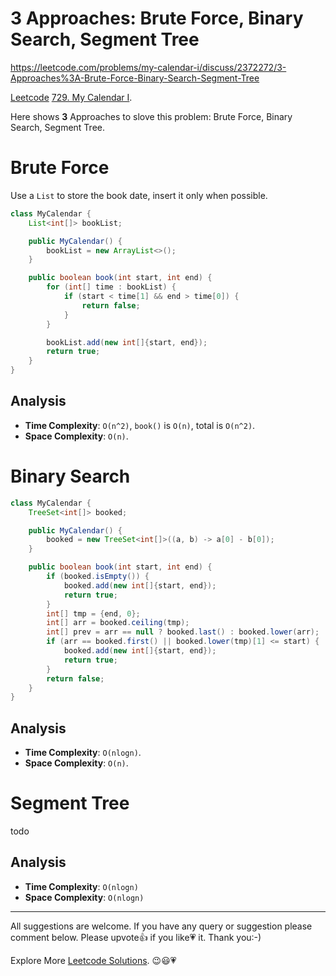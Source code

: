 # 3 Approaches: Brute Force, Binary Search, Segment Tree

https://leetcode.com/problems/my-calendar-i/discuss/2372272/3-Approaches%3A-Brute-Force-Binary-Search-Segment-Tree

[Leetcode](https://leetcode.com/) [729. My Calendar I](https://leetcode.com/problems/my-calendar-i/).

Here shows **3** Approaches to slove this problem: Brute Force, Binary Search, Segment Tree.

# Brute Force

Use a `List` to store the book date, insert it only when possible.

```java
class MyCalendar {
    List<int[]> bookList;

    public MyCalendar() {
        bookList = new ArrayList<>();
    }

    public boolean book(int start, int end) {
        for (int[] time : bookList) {
            if (start < time[1] && end > time[0]) {
                return false;
            }
        }

        bookList.add(new int[]{start, end});
        return true;
    }
}
```

## Analysis

- **Time Complexity**: `O(n^2)`, `book()` is `O(n)`, total is `O(n^2)`.
- **Space Complexity**: `O(n)`.

# Binary Search

```java
class MyCalendar {
    TreeSet<int[]> booked;

    public MyCalendar() {
        booked = new TreeSet<int[]>((a, b) -> a[0] - b[0]);
    }

    public boolean book(int start, int end) {
        if (booked.isEmpty()) {
            booked.add(new int[]{start, end});
            return true;
        }
        int[] tmp = {end, 0};
        int[] arr = booked.ceiling(tmp);
        int[] prev = arr == null ? booked.last() : booked.lower(arr);
        if (arr == booked.first() || booked.lower(tmp)[1] <= start) {
            booked.add(new int[]{start, end});
            return true;
        }
        return false;
    }
}
```

## Analysis

- **Time Complexity**: `O(nlogn)`.
- **Space Complexity**: `O(n)`.

# Segment Tree

todo

## Analysis

- **Time Complexity**: `O(nlogn)`
- **Space Complexity**: `O(nlogn)`

------------

All suggestions are welcome. 
If you have any query or suggestion please comment below.
Please upvote👍 if you like💗 it. Thank you:-)

Explore More [Leetcode Solutions](https://leetcode.com/discuss/general-discussion/1868912/My-Leetcode-Solutions-All-In-One). 😉😃💗

